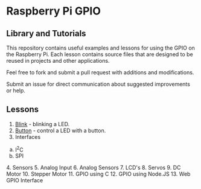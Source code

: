 # Raspberry Pi GPIO 
## Library and Tutorials

This repository contains useful examples and lessons for using the GPIO on the 
Raspberry Pi. Each lesson contains source files that are designed to be reused 
in projects and other applications.

Feel free to fork and submit a pull request with additions and modifications.

Submit an issue for direct communication about suggested improvements or help.

## Lessons
1. [Blink](./01-Blink/Lesson01.md) - blinking a LED. 
2. [Button](./02-Button/Lesson02.md) - control a LED with a button.
3. Interfaces
<ol type="a">
	<li>I<sup>2</sup>C</li>
	<li>SPI</li>
</ol>
4. Sensors
5. Analog Input
6. Analog Sensors
7. LCD's
8. Servos
9. DC Motor
10. Stepper Motor
11. GPIO using C
12. GPIO using Node.JS
13. Web GPIO Interface